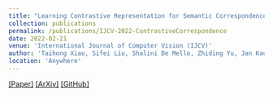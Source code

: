 ```yaml
---
title: "Learning Contrastive Representation for Semantic Correspondence"
collection: publications
permalink: /publications/IJCV-2022-ContrastiveCorrespondence
date: 2022-02-21
venue: 'International Journal of Computer Vision (IJCV)'
author: 'Taihong Xiao, Sifei Liu, Shalini De Mello, Zhiding Yu, Jan Kautz, Ming-Hsuan Yang'
location: 'Anywhere'
---
```


[[Paper]](https://link.springer.com/article/10.1007/s11263-022-01602-y)
[[ArXiv]](https://arxiv.org/abs/2109.10967)
[[GitHub]](https://github.com/NVlabs/Contrastive-Correspondence)


